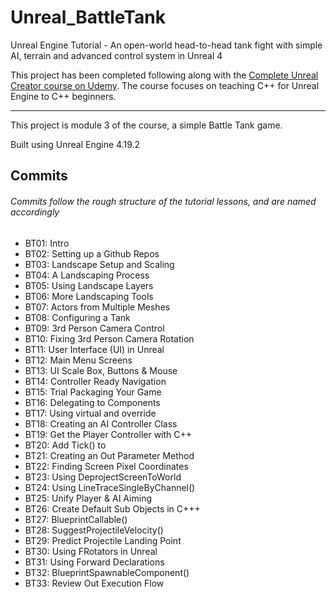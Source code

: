 # Unreal_BattleTank
Unreal Engine Tutorial - An open-world head-to-head tank fight with simple AI, terrain and advanced control system in Unreal 4

This project has been completed following along with the [Complete Unreal Creator course on Udemy](https://www.udemy.com/unrealcourse/learn/v4/overview). The course focuses on teaching C++ for Unreal Engine to C++ beginners.

---

This project is module 3 of the course, a simple Battle Tank game.

Built using Unreal Engine 4.19.2

## Commits
###### Commits follow the rough structure of the tutorial lessons, and are named accordingly 
* BT01: Intro
* BT02: Setting up a Github Repos
* BT03: Landscape Setup and Scaling
* BT04: A Landscaping Process
* BT05: Using Landscape Layers
* BT06: More Landscaping Tools
* BT07: Actors from Multiple Meshes
* BT08: Configuring a Tank
* BT09: 3rd Person Camera Control
* BT10: Fixing 3rd Person Camera Rotation
* BT11: User Interface (UI) in Unreal
* BT12: Main Menu Screens
* BT13: UI Scale Box, Buttons & Mouse
* BT14: Controller Ready Navigation
* BT15: Trial Packaging Your Game
* BT16: Delegating to Components
* BT17: Using virtual and override
* BT18: Creating an AI Controller Class
* BT19: Get the Player Controller with C++
* BT20: Add Tick() to 
* BT21: Creating an Out Parameter Method
* BT22: Finding Screen Pixel Coordinates
* BT23: Using DeprojectScreenToWorld
* BT24: Using LineTraceSingleByChannel()
* BT25: Unify Player & AI Aiming
* BT26: Create Default Sub Objects in C+++
* BT27: BlueprintCallable()
* BT28: SuggestProjectileVelocity()
* BT29: Predict Projectile Landing Point
* BT30: Using FRotators in Unreal
* BT31: Using Forward Declarations
* BT32: BlueprintSpawnableComponent()
* BT33: Review Out Execution Flow